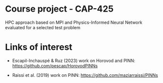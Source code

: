 # Course project - CAP-425

HPC approach based on MPI and Physics-Informed Neural Network evaluated for a selected test problem


# Links of interest

- Escapil-Inchauspé \& Ruz (2023) work on Horovod and PINN: <https://github.com/pescap/HorovodPINNs>

- Raissi et al. (2019) work on PINN: <https://github.com/maziarraissi/PINNs>
